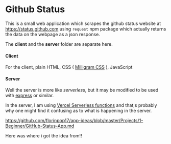 # Github Status

This is a small web application which scrapes the github status website at https://status.github.com using `request` npm package which actually returns the data on the webpage as a json response.

The **client** and the **server** folder are separate here.

#### Client

For the client, plain HTML, CSS ( [Milligram CSS](https://milligram.io) ), JavaScript

#### Server

Well the server is more like _serverless_, but it may be modified to be used with [express](https://expressjs.com) or similar.

In the server, I am using [Vercel Serverless functions](https://vercel.com/docs/serverless-functions/introduction) and that;s probably why one might find it confusing as to what is happening in the server.

https://github.com/florinpop17/app-ideas/blob/master/Projects/1-Beginner/GitHub-Status-App.md

Here was where i got the idea from!!
